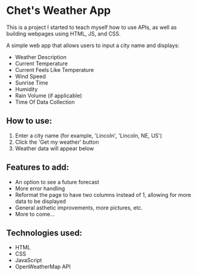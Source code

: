 # Chet's Weather App

This is a project I started to teach myself how to use APIs, as well as building webpages using HTML, JS, and CSS.

A simple web app that allows users to input a city name and displays:
- Weather Description
- Current Temperature
- Current Feels Like Temperature
- Wind Speed
- Sunrise Time
- Humidity
- Rain Volume (if applicable)
- Time Of Data Collection

## How to use:
1. Enter a city name (for example, 'Lincoln', 'Lincoln, NE, US')
2. Click the 'Get my weather' button
3. Weather data will appear below

## Features to add:
- An option to see a future forecast
- More error handling
- Reformat the page to have two columns instead of 1, allowing for more data to be displayed
- General asthetic improvements, more pictures, etc.
- More to come...

## Technologies used:
- HTML
- CSS
- JavaScript
- OpenWeatherMap API


